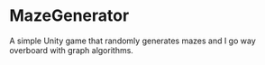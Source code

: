 # MazeGenerator
A simple Unity game that randomly generates mazes and I go way overboard with graph algorithms.
